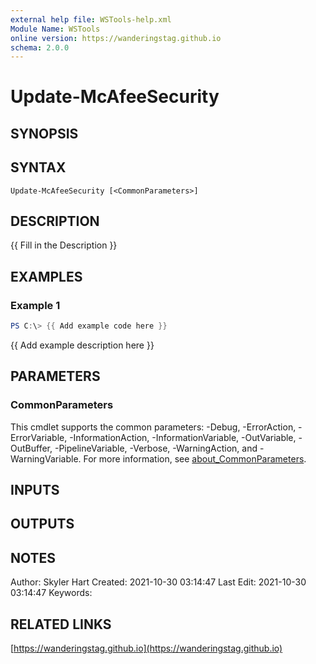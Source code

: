 ```yaml
---
external help file: WSTools-help.xml
Module Name: WSTools
online version: https://wanderingstag.github.io
schema: 2.0.0
---
```


# Update-McAfeeSecurity

## SYNOPSIS

## SYNTAX

```
Update-McAfeeSecurity [<CommonParameters>]
```

## DESCRIPTION
{{ Fill in the Description }}

## EXAMPLES

### Example 1
```powershell
PS C:\> {{ Add example code here }}
```

{{ Add example description here }}

## PARAMETERS

### CommonParameters
This cmdlet supports the common parameters: -Debug, -ErrorAction, -ErrorVariable, -InformationAction, -InformationVariable, -OutVariable, -OutBuffer, -PipelineVariable, -Verbose, -WarningAction, and -WarningVariable. For more information, see [about_CommonParameters](http://go.microsoft.com/fwlink/?LinkID=113216).

## INPUTS

## OUTPUTS

## NOTES
Author: Skyler Hart
Created: 2021-10-30 03:14:47
Last Edit: 2021-10-30 03:14:47
Keywords:

## RELATED LINKS

[https://wanderingstag.github.io](https://wanderingstag.github.io)

